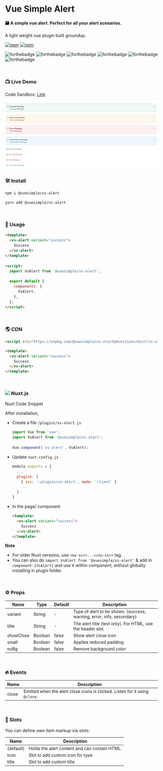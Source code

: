 # Vue Simple Alert

#### 🗃 A simple vue alert. Perfect for all your alert scenarios.

A light weight vue plugin built groundup.

[![npm](https://img.shields.io/npm/v/@vuesimple/vs-alert.svg)](https://www.npmjs.com/package/@vuesimple/vs-alert)
[![npm](https://img.shields.io/npm/dt/@vuesimple/vs-alert.svg)](https://img.shields.io/npm/dt/@vuesimple/vs-alert.svg)
<br />

![forthebadge](https://forthebadge.com/images/badges/made-with-vue.svg)
![forthebadge](https://forthebadge.com/images/badges/made-with-javascript.svg)
![forthebadge](https://forthebadge.com/images/badges/built-with-love.svg)
![forthebadge](https://forthebadge.com/images/badges/built-with-swag.svg)
![forthebadge](https://forthebadge.com/images/badges/check-it-out.svg)
![forthebadge](https://forthebadge.com/images/badges/60-percent-of-the-time-works-every-time.svg)

<br />

### 📺 Live Demo

Code Sandbox: [Link](https://codesandbox.io/s/vs-alert-yhjce)

<img src="https://raw.githubusercontent.com/ashwinkshenoy/vue-simple/master/packages/vs-alert/demo_image/image.png" width="600">

<br />

### 🛠 Install

```bash
npm i @vuesimple/vs-alert
```

```bash
yarn add @vuesimple/vs-alert
```

<br />

### 🚀 Usage

```html
<template>
  <vs-alert variant="success">
    Success
  </vs-alert>
</template>

<script>
  import VsAlert from '@vuesimple/vs-alert';

  export default {
    components: {
      VsAlert,
    },
  };
</script>
```

<br />

### 🌎 CDN

```html
<script src="https://unpkg.com/@vuesimple/vs-alert@<version>/dist/vs-alert.min.js"></script>
```

```html
<template>
  <vs-alert variant="success">
    Success
  </vs-alert>
</template>
```

<br />

<h3> 
  <img src="https://nuxtjs.org/favicon.ico" width="20px"> Nuxt.js
</h3>

Nuxt Code Snippet

After installation,

- Create a file `/plugins/vs-alert.js`

  ```javascript
  import Vue from 'vue';
  import VsAlert from '@vuesimple/vs-alert';

  Vue.component('vs-alert', VsAlert);
  ```

- Update `nuxt.config.js`
  ```javascript
  module.exports = {
    ...
    plugins: [
      { src: '~plugins/vs-alert', mode: 'client' }
      ...
    ]
  }
  ```
- In the page/ component

  ```html
  <template>
    <vs-alert variant="success">
      Success
    </vs-alert>
  </template>
  ```

**Note**

- For older Nuxt versions, use `<no-ssr>...</no-ssr>` tag.
- You can also do
  `import VsAlert from '@vuesimple/vs-alert'`
  & add in `component:{VsAlert}` and use it within component, without globally installing in plugin folder.

<br />

### ⚙ Props

| Name      | Type    | Default | Description                                                           |
| --------- | ------- | ------- | --------------------------------------------------------------------- |
| variant   | String  | -       | Type of alert to be shown. (success, warning, error, info, secondary) |
| title     | String  | -       | The alert title (text only). For HTML, use the header slot.           |
| showClose | Boolean | false   | Show alert close icon                                                 |
| small     | Boolean | false   | Applies reduced padding                                               |
| noBg      | Boolean | false   | Remove background color                                               |

<br />

### 🔥 Events

| Name  | Description                                                                  |
| ----- | ---------------------------------------------------------------------------- |
| close | Emitted when the alert close icons is clicked. Listen for it using `@close`. |

<br />

### 📎 Slots

You can define own item markup via slots:

| Name      | Description                                   |
| --------- | --------------------------------------------- |
| (default) | Holds the alert content and can contain HTML. |
| icon      | Slot to add custom icon for type              |
| title     | Slot to add custom title                      |
